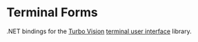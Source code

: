 # Terminal Forms

.NET bindings for the [Turbo Vision](https://github.com/magiblot/tvision) [terminal user interface](https://en.wikipedia.org/wiki/Text-based_user_interface) library.
